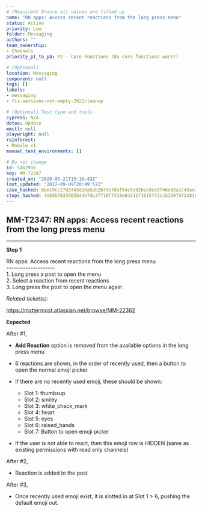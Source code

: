 ```yaml
---
# (Required) Ensure all values are filled up
name: "RN apps: Access recent reactions from the long press menu"
status: Active
priority: Low
folder: Messaging
authors: ""
team_ownership: 
- Channels
priority_p1_to_p4: P2 - Core Functions (Do core functions work?)

# (Optional)
location: Messaging
component: null
tags: []
labels: 
- messaging
- fix-versions-not-empty-2022cleanup

# (Optional) Test type and tools
cypress: N/A
detox: Update
mmctl: null
playwright: null
rainforest: 
- Mobile v1
manual_test_environments: []

# Do not change
id: 5462916
key: MM-T2347
created_on: "2020-05-21T15:18:43Z"
last_updated: "2022-09-09T20:49:57Z"
case_hashed: 6bec9cc27d3745d2da5ab2b7de7daf54c5ed2bec8ce3f46e03a1c45ae2ac995af0e08e2cc3330e7bcf10f847158b55c4
steps_hashed: 4eb5b7033502b4de7dc2f710ff418e04211f1615f43ccb159fb71183008c286599d9af7357c6c4606efe8ad565309443
---
```


<!-- (Auto-generated) Based on frontmatter's "key" and "name" -->

## MM-T2347: RN apps: Access recent reactions from the long press menu

---

**Step 1**

RN apps: Access recent reactions from the long press menu\
\--------------------\
1\. Long press a post to open the menu\
2\. Select a reaction from recent reactions\
3\. Long press the post to open the menu again

_Related ticket(s):_

<https://mattermost.atlassian.net/browse/MM-22362>

**Expected**

After #1,

- **Add Reaction** option is removed from the available options in the long press menu

- 6 reactions are shown, in the order of recently used, then a button to open the normal emoji picker.

- If there are no recently used emoji, these should be shown:

  - Slot 1: thumbsup
  - Slot 2: smiley
  - Slot 3: white\_check\_mark
  - Slot 4: heart
  - Slot 5: eyes
  - Slot 6: raised\_hands
  - Slot 7: Button to open emoji picker

- If the user is not able to react, then this emoji row is HIDDEN (same as existing permissions with read only channels)

After #2,

- Reaction is added to the post

After #3,

- Once recently used emoji exist, it is slotted in at Slot 1 > 6, pushing the default emoji out.
